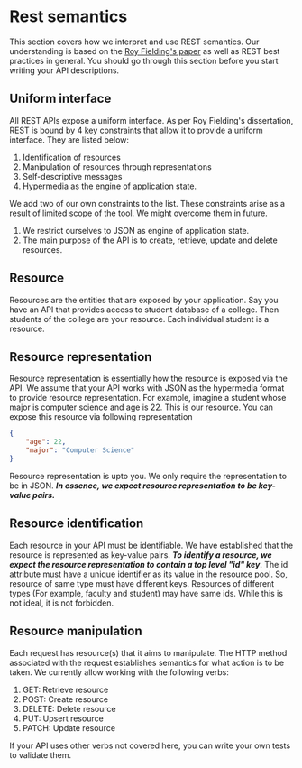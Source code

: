 # Rest semantics

This section covers how we interpret and use REST semantics. Our understanding is based on the [Roy Fielding's paper](https://www.ics.uci.edu/~fielding/pubs/dissertation/rest_arch_style.htm) as well as REST best practices in general. You should go through this section before you start writing your API descriptions.

## Uniform interface

All REST APIs expose a uniform interface. As per Roy Fielding's dissertation, REST is bound by 4 key constraints that allow it to provide a uniform interface. They are listed below:

1. Identification of resources
2. Manipulation of resources through representations
3. Self-descriptive messages
4. Hypermedia as the engine of application state.

We add two of our own constraints to the list. These constraints arise as a result of limited scope of the tool. We might overcome them in future.

1. We restrict ourselves to JSON as engine of application state.
2. The main purpose of the API is to create, retrieve, update and delete resources.

## Resource

Resources are the entities that are exposed by your application. Say you have an API that provides access to student database of a college. Then students of the college are your resource. Each individual student is a resource.

## Resource representation

Resource representation is essentially how the resource is exposed via the API. We assume that your API works with JSON as the hypermedia format to provide resource representation. For example, imagine a student whose major is computer science and age is 22. This is our resource. You can expose this resource via following representation

```json
{
    "age": 22,
    "major": "Computer Science"
}
```

Resource representation is upto you. We only require the representation to be in JSON. **_In essence, we expect resource representation to be key-value pairs._**

## Resource identification

Each resource in your API must be identifiable. We have established that the resource is represented as key-value pairs. **_To identify a resource, we expect the resource representation to contain a top level "id" key_**. The id attribute must have a unique identifier as its value in the resource pool. So, resource of same type must have different keys. Resources of different types (For example, faculty and student) may have same ids. While this is not ideal, it is not forbidden.

## Resource manipulation

Each request has resource(s) that it aims to manipulate. The HTTP method associated with the request establishes semantics for what action is to be taken. We currently allow working with the following verbs:

1. GET: Retrieve resource
2. POST: Create resource
3. DELETE: Delete resource
4. PUT: Upsert resource
5. PATCH: Update resource

If your API uses other verbs not covered here, you can write your own tests to validate them.
